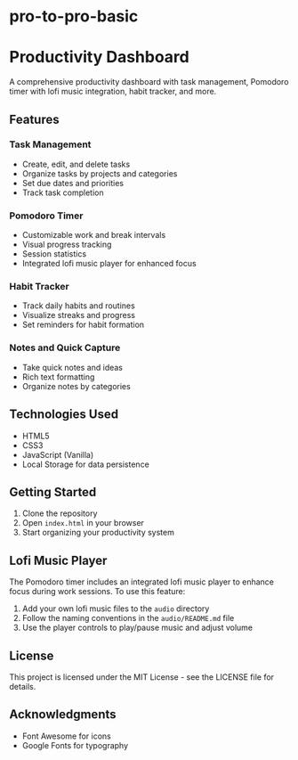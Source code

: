 # pro-to-pro-basic
# Productivity Dashboard

A comprehensive productivity dashboard with task management, Pomodoro timer with lofi music integration, habit tracker, and more.

## Features

### Task Management
- Create, edit, and delete tasks
- Organize tasks by projects and categories
- Set due dates and priorities
- Track task completion

### Pomodoro Timer
- Customizable work and break intervals
- Visual progress tracking
- Session statistics
- Integrated lofi music player for enhanced focus

### Habit Tracker
- Track daily habits and routines
- Visualize streaks and progress
- Set reminders for habit formation

### Notes and Quick Capture
- Take quick notes and ideas
- Rich text formatting
- Organize notes by categories

## Technologies Used
- HTML5
- CSS3
- JavaScript (Vanilla)
- Local Storage for data persistence

## Getting Started

1. Clone the repository
2. Open `index.html` in your browser
3. Start organizing your productivity system

## Lofi Music Player

The Pomodoro timer includes an integrated lofi music player to enhance focus during work sessions. To use this feature:

1. Add your own lofi music files to the `audio` directory
2. Follow the naming conventions in the `audio/README.md` file
3. Use the player controls to play/pause music and adjust volume

## License

This project is licensed under the MIT License - see the LICENSE file for details.

## Acknowledgments

- Font Awesome for icons
- Google Fonts for typography

